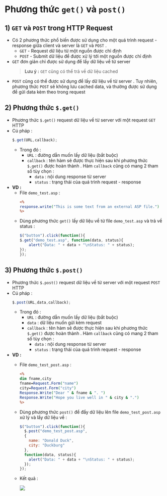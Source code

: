 # Phương thức `get()` và `post()`
## **1) `GET` và `POST` trong HTTP Request**
- Có 2 phương thức phổ biến được sử dụng cho một quá trình request - response giữa client và server là `GET` và `POST` .
    - `GET` - Request dữ liệu từ một nguồn được chỉ định
    - `POST` - Submit dữ liệu để được xử lý tới một nguồn được chỉ định
- `GET` đơn giản chỉ được sử dụng để lấy dữ liệu về từ server
    > **Lưu ý :** `GET` cũng có thể trả về dữ liệu cached
- `POST` cũng có thể được sử dụng để lấy dữ liệu về từ server . Tuy nhiên, phương thức `POST` sẽ không lưu cached data, và thường được sử dụng để gửi data kèm theo trong request
## **2) Phương thức `$.get()`**
- Phương thức `$.get()` request dữ liệu về từ server với một request `GET` HTTP
- Cú pháp :
    ```js
    $.get(URL,callback);
    ```
    - Trong đó :
        - `URL` : đường dẫn muốn lấy dữ liệu (bắt buộc)
        - `callback` : tên hàm sẽ được thực hiện sau khi phương thức `$.get()` được hoàn thành . Hàm `callback` cũng có mang 2 tham số tùy chọn :
            - `data` : nội dung response từ server
            - `status` : trạng thái của quá trình request - response
- **VD :**
    - File `demo_test.asp` :
        ```asp
        <%
        response.write("This is some text from an external ASP file.")
        %>
        ```
    - Dùng phương thức `get()` lấy dữ liệu về từ file `demo_test.asp` và trả về status :
        ```js
        $("button").click(function(){
        $.get("demo_test.asp", function(data, status){
            alert("Data: " + data + "\nStatus: " + status);
        });
        });
        ```
## **3) Phương thức `$.post()`**
- Phương thức `$.post()` request dữ liệu về từ server với một request `POST` HTTP
- Cú pháp :
    ```js
    $.post(URL,data,callback);
    ```
    - Trong đó :
        - `URL` : đường dẫn muốn lấy dữ liệu (bắt buộc)
        - `data` : dữ liệu muốn gửi kèm request
        - `callback` : tên hàm sẽ được thực hiện sau khi phương thức `$.get()` được hoàn thành . Hàm `callback` cũng có mang 2 tham số tùy chọn :
            - `data` : nội dung response từ server
            - `status` : trạng thái của quá trình request - response
- **VD :**
    - File `demo_test_post.asp` :
        ```asp
        <%
        dim fname,city
        fname=Request.Form("name")
        city=Request.Form("city")
        Response.Write("Dear " & fname & ". ")
        Response.Write("Hope you live well in " & city & ".")
        %>
        ```
    - Dùng phương thức `post()` để đẩy dữ liệu lên file `demo_test_post.asp` xử lý và lấy dữ liệu về :
        ```js
        $("button").click(function(){
          $.post("demo_test_post.asp",
          {
            name: "Donald Duck",
            city: "Duckburg"
          },
          function(data, status){
            alert("Data: " + data + "\nStatus: " + status);
          });
        });
        ```
    - Kết quả :

        <img src=https://i.imgur.com/ceIy08p.png>